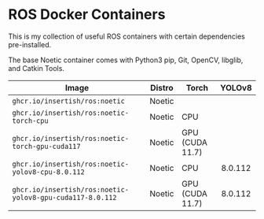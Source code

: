 # ROS Docker Containers

This is my collection of useful ROS containers with certain dependencies pre-installed.

The base Noetic container comes with Python3 pip, Git, OpenCV, libglib, and Catkin Tools.

| Image                                                     | Distro | Torch           | YOLOv8  |
| --------------------------------------------------------- | ------ | --------------- | :-----: |
| `ghcr.io/insertish/ros:noetic`                            | Noetic |                 |         |
| `ghcr.io/insertish/ros:noetic-torch-cpu`                  | Noetic | CPU             |         |
| `ghcr.io/insertish/ros:noetic-torch-gpu-cuda117`          | Noetic | GPU (CUDA 11.7) |         |
| `ghcr.io/insertish/ros:noetic-yolov8-cpu-8.0.112`         | Noetic | CPU             | 8.0.112 |
| `ghcr.io/insertish/ros:noetic-yolov8-gpu-cuda117-8.0.112` | Noetic | GPU (CUDA 11.7) | 8.0.112 |
